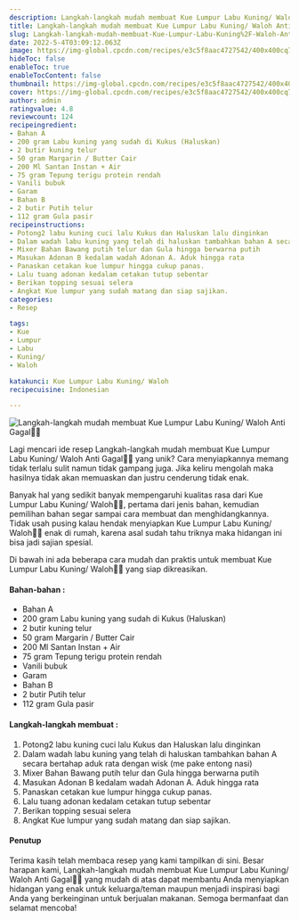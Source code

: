 ```yaml
---
description: Langkah-langkah mudah membuat Kue Lumpur Labu Kuning/ Waloh Anti Gagal"
title: Langkah-langkah mudah membuat Kue Lumpur Labu Kuning/ Waloh Anti Gagal
slug: Langkah-langkah-mudah-membuat-Kue-Lumpur-Labu-Kuning%2F-Waloh-Anti-Gagal
date: 2022-5-4T03:09:12.063Z
image: https://img-global.cpcdn.com/recipes/e3c5f8aac4727542/400x400cq70/photo.jpg
hideToc: false
enableToc: true
enableTocContent: false
thumbnail: https://img-global.cpcdn.com/recipes/e3c5f8aac4727542/400x400cq70/photo.jpg
cover: https://img-global.cpcdn.com/recipes/e3c5f8aac4727542/400x400cq70/photo.jpg
author: admin
ratingvalue: 4.8
reviewcount: 124
recipeingredient:
- Bahan A
- 200 gram Labu kuning yang sudah di Kukus (Haluskan)
- 2 butir kuning telur
- 50 gram Margarin / Butter Cair
- 200 Ml Santan Instan + Air
- 75 gram Tepung terigu protein rendah
- Vanili bubuk
- Garam
- Bahan B
- 2 butir Putih telur
- 112 gram Gula pasir
recipeinstructions:
- Potong2 labu kuning cuci lalu Kukus dan Haluskan lalu dinginkan
- Dalam wadah labu kuning yang telah di haluskan tambahkan bahan A secara bertahap aduk rata dengan wisk (me pake entong nasi)
- Mixer Bahan Bawang putih telur dan Gula hingga berwarna putih
- Masukan Adonan B kedalam wadah Adonan A. Aduk hingga rata
- Panaskan cetakan kue lumpur hingga cukup panas.
- Lalu tuang adonan kedalam cetakan tutup sebentar
- Berikan topping sesuai selera
- Angkat Kue lumpur yang sudah matang dan siap sajikan.
categories:
- Resep

tags:
- Kue
- Lumpur
- Labu
- Kuning/
- Waloh

katakunci: Kue Lumpur Labu Kuning/ Waloh
recipecuisine: Indonesian

---
```


![Langkah-langkah mudah membuat Kue Lumpur Labu Kuning/ Waloh Anti Gagal👩‍🍳](https://img-global.cpcdn.com/recipes/e3c5f8aac4727542/400x400cq70/photo.jpg)

Lagi mencari ide resep Langkah-langkah mudah membuat Kue Lumpur Labu Kuning/ Waloh Anti Gagal👩‍🍳 yang unik? Cara menyiapkannya memang tidak terlalu sulit namun tidak gampang juga. Jika keliru mengolah maka hasilnya tidak akan memuaskan dan justru cenderung tidak enak.

Banyak hal yang sedikit banyak mempengaruhi kualitas rasa dari Kue Lumpur Labu Kuning/ Waloh👩‍🍳, pertama dari jenis bahan, kemudian pemilihan bahan segar sampai cara membuat dan menghidangkannya. Tidak usah pusing kalau hendak menyiapkan Kue Lumpur Labu Kuning/ Waloh👩‍🍳 enak di rumah, karena asal sudah tahu triknya maka hidangan ini bisa jadi sajian spesial.

Di bawah ini ada beberapa cara mudah dan praktis untuk membuat Kue Lumpur Labu Kuning/ Waloh👩‍🍳 yang siap dikreasikan.

<!--inarticleads1-->

#### Bahan-bahan :

- Bahan A
- 200 gram Labu kuning yang sudah di Kukus (Haluskan)
- 2 butir kuning telur
- 50 gram Margarin / Butter Cair
- 200 Ml Santan Instan + Air
- 75 gram Tepung terigu protein rendah
- Vanili bubuk
- Garam
- Bahan B
- 2 butir Putih telur
- 112 gram Gula pasir

<!--inarticleads2-->

#### Langkah-langkah membuat :

1. Potong2 labu kuning cuci lalu Kukus dan Haluskan lalu dinginkan
1. Dalam wadah labu kuning yang telah di haluskan tambahkan bahan A secara bertahap aduk rata dengan wisk (me pake entong nasi)
1. Mixer Bahan Bawang putih telur dan Gula hingga berwarna putih
1. Masukan Adonan B kedalam wadah Adonan A. Aduk hingga rata
1. Panaskan cetakan kue lumpur hingga cukup panas.
1. Lalu tuang adonan kedalam cetakan tutup sebentar
1. Berikan topping sesuai selera
1. Angkat Kue lumpur yang sudah matang dan siap sajikan.

#### Penutup

Terima kasih telah membaca resep yang kami tampilkan di sini. Besar harapan kami, Langkah-langkah mudah membuat Kue Lumpur Labu Kuning/ Waloh Anti Gagal👩‍🍳 yang mudah di atas dapat membantu Anda menyiapkan hidangan yang enak untuk keluarga/teman maupun menjadi inspirasi bagi Anda yang berkeinginan untuk berjualan makanan. Semoga bermanfaat dan selamat mencoba!